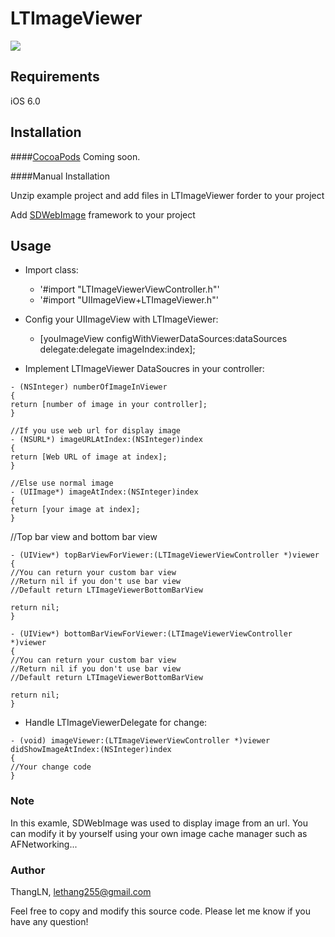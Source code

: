 # LTImageViewer

![](https://github.com/apolo2/LTImageViewer/blob/master/LTImageViewer.gif)

## Requirements
iOS 6.0

## Installation

####[CocoaPods](http://cocoapods.org)
Coming soon.

####Manual Installation

Unzip example project and add files in LTImageViewer forder to your project

Add [SDWebImage](https://github.com/rs/SDWebImage) framework to your project

## Usage

* Import class:
    - '#import "LTImageViewerViewController.h"'
    - '#import "UIImageView+LTImageViewer.h"'

* Config your UIImageView with LTImageViewer:
    - [youImageView configWithViewerDataSources:dataSources delegate:delegate imageIndex:index];

* Implement LTImageViewer DataSoucres in your controller:
```
- (NSInteger) numberOfImageInViewer 
{
return [number of image in your controller];
}
```

```
//If you use web url for display image
- (NSURL*) imageURLAtIndex:(NSInteger)index 
{
return [Web URL of image at index];
}
```

```
//Else use normal image
- (UIImage*) imageAtIndex:(NSInteger)index 
{
return [your image at index];
}
```

//Top bar view and bottom bar view
```
- (UIView*) topBarViewForViewer:(LTImageViewerViewController *)viewer 
{
//You can return your custom bar view
//Return nil if you don't use bar view
//Default return LTImageViewerBottomBarView

return nil;
}

- (UIView*) bottomBarViewForViewer:(LTImageViewerViewController *)viewer 
{
//You can return your custom bar view
//Return nil if you don't use bar view
//Default return LTImageViewerBottomBarView

return nil;
}
```

* Handle LTImageViewerDelegate for change:
```
- (void) imageViewer:(LTImageViewerViewController *)viewer didShowImageAtIndex:(NSInteger)index 
{
//Your change code
}
```

### Note

In this examle, SDWebImage was used to display image from an url. You can modify it by yourself using your own image cache manager such as AFNetworking...

### Author

ThangLN, lethang255@gmail.com

Feel free to copy and modify this source code. Please let me know if you have any question!